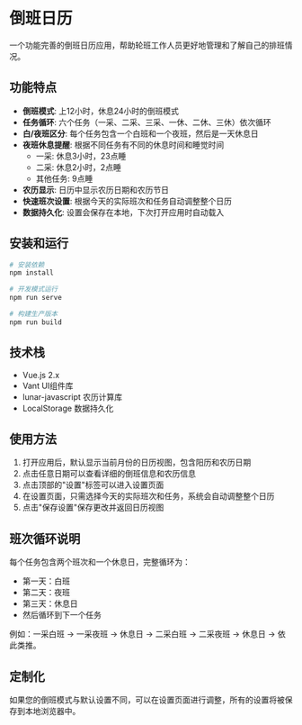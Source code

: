 # 倒班日历

一个功能完善的倒班日历应用，帮助轮班工作人员更好地管理和了解自己的排班情况。

## 功能特点

- **倒班模式**: 上12小时，休息24小时的倒班模式
- **任务循环**: 六个任务（一采、二采、三采、一休、二休、三休）依次循环
- **白/夜班区分**: 每个任务包含一个白班和一个夜班，然后是一天休息日
- **夜班休息提醒**: 根据不同任务有不同的休息时间和睡觉时间
  - 一采: 休息3小时，23点睡
  - 二采: 休息2小时，2点睡
  - 其他任务: 9点睡
- **农历显示**: 日历中显示农历日期和农历节日
- **快速班次设置**: 根据今天的实际班次和任务自动调整整个日历
- **数据持久化**: 设置会保存在本地，下次打开应用时自动载入

## 安装和运行

```bash
# 安装依赖
npm install

# 开发模式运行
npm run serve

# 构建生产版本
npm run build
```

## 技术栈

- Vue.js 2.x
- Vant UI组件库
- lunar-javascript 农历计算库
- LocalStorage 数据持久化

## 使用方法

1. 打开应用后，默认显示当前月份的日历视图，包含阳历和农历日期
2. 点击任意日期可以查看详细的倒班信息和农历信息
3. 点击顶部的"设置"标签可以进入设置页面
4. 在设置页面，只需选择今天的实际班次和任务，系统会自动调整整个日历
5. 点击"保存设置"保存更改并返回日历视图

## 班次循环说明

每个任务包含两个班次和一个休息日，完整循环为：
- 第一天：白班
- 第二天：夜班
- 第三天：休息日
- 然后循环到下一个任务

例如：一采白班 → 一采夜班 → 休息日 → 二采白班 → 二采夜班 → 休息日 → 依此类推。

## 定制化

如果您的倒班模式与默认设置不同，可以在设置页面进行调整，所有的设置将被保存到本地浏览器中。
